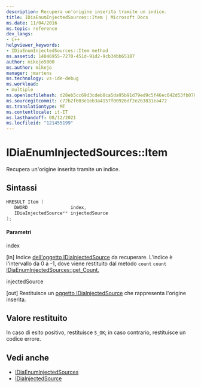 ```yaml
---
description: Recupera un'origine inserita tramite un indice.
title: IDiaEnumInjectedSources::Item | Microsoft Docs
ms.date: 11/04/2016
ms.topic: reference
dev_langs:
- C++
helpviewer_keywords:
- IDiaEnumInjectedSources::Item method
ms.assetid: 14846955-7270-451d-91d2-9cb34bb65187
author: mikejo5000
ms.author: mikejo
manager: jmartens
ms.technology: vs-ide-debug
ms.workload:
- multiple
ms.openlocfilehash: d28eb5cc69d3cdeb8ca5da95b91d79ed9c5f46ec042d53fb0704f3b77f3ea5dc
ms.sourcegitcommit: c72b2f603e1eb3a4157f00926df2e263831ea472
ms.translationtype: MT
ms.contentlocale: it-IT
ms.lasthandoff: 08/12/2021
ms.locfileid: "121455199"
---
```

# <a name="idiaenuminjectedsourcesitem"></a>IDiaEnumInjectedSources::Item
Recupera un'origine inserita tramite un indice.

## <a name="syntax"></a>Sintassi

```C++
HRESULT Item ( 
   DWORD                index,
   IDiaInjectedSource** injectedSource
);
```

#### <a name="parameters"></a>Parametri
 index

[in] Indice [dell'oggetto IDiaInjectedSource](../../debugger/debug-interface-access/idiainjectedsource.md) da recuperare. L'indice è l'intervallo da 0 a -1, dove viene restituito dal metodo `count` `count` [IDiaEnumInjectedSources::get_Count.](../../debugger/debug-interface-access/idiaenuminjectedsources-get-count.md)

 injectedSource

[out] Restituisce un [oggetto IDiaInjectedSource](../../debugger/debug-interface-access/idiainjectedsource.md) che rappresenta l'origine inserita.

## <a name="return-value"></a>Valore restituito
 In caso di esito positivo, restituisce `S_OK`; in caso contrario, restituisce un codice errore.

## <a name="see-also"></a>Vedi anche
- [IDiaEnumInjectedSources](../../debugger/debug-interface-access/idiaenuminjectedsources.md)
- [IDiaInjectedSource](../../debugger/debug-interface-access/idiainjectedsource.md)
